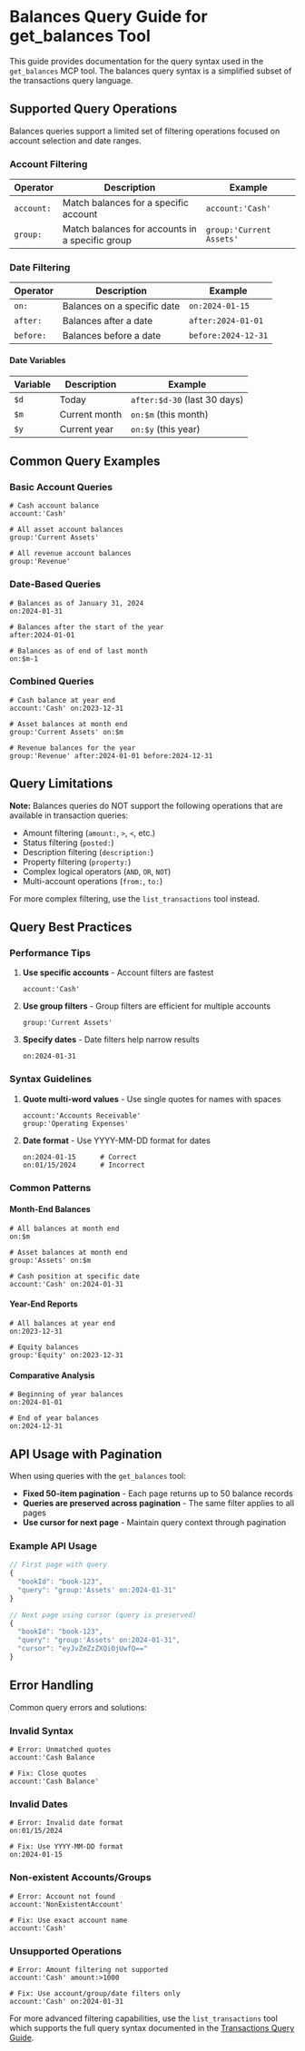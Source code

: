 # Balances Query Guide for get_balances Tool

This guide provides documentation for the query syntax used in the `get_balances` MCP tool. The balances query syntax is a simplified subset of the transactions query language.

## Supported Query Operations

Balances queries support a limited set of filtering operations focused on account selection and date ranges.

### Account Filtering

| Operator | Description | Example |
|----------|-------------|---------|
| `account:` | Match balances for a specific account | `account:'Cash'` |
| `group:` | Match balances for accounts in a specific group | `group:'Current Assets'` |

### Date Filtering

| Operator | Description | Example |
|----------|-------------|---------|
| `on:` | Balances on a specific date | `on:2024-01-15` |
| `after:` | Balances after a date | `after:2024-01-01` |
| `before:` | Balances before a date | `before:2024-12-31` |

#### Date Variables

| Variable | Description | Example |
|----------|-------------|---------|
| `$d` | Today | `after:$d-30` (last 30 days) |
| `$m` | Current month | `on:$m` (this month) |
| `$y` | Current year | `on:$y` (this year) |

## Common Query Examples

### Basic Account Queries

```
# Cash account balance
account:'Cash'

# All asset account balances
group:'Current Assets'

# All revenue account balances
group:'Revenue'
```

### Date-Based Queries

```
# Balances as of January 31, 2024
on:2024-01-31

# Balances after the start of the year
after:2024-01-01

# Balances as of end of last month
on:$m-1
```

### Combined Queries

```
# Cash balance at year end
account:'Cash' on:2023-12-31

# Asset balances at month end
group:'Current Assets' on:$m

# Revenue balances for the year
group:'Revenue' after:2024-01-01 before:2024-12-31
```

## Query Limitations

**Note:** Balances queries do NOT support the following operations that are available in transaction queries:

- Amount filtering (`amount:`, `>`, `<`, etc.)
- Status filtering (`posted:`)
- Description filtering (`description:`)
- Property filtering (`property:`)
- Complex logical operators (`AND`, `OR`, `NOT`)
- Multi-account operations (`from:`, `to:`)

For more complex filtering, use the `list_transactions` tool instead.

## Query Best Practices

### Performance Tips

1. **Use specific accounts** - Account filters are fastest
   ```
   account:'Cash'
   ```

2. **Use group filters** - Group filters are efficient for multiple accounts
   ```
   group:'Current Assets'
   ```

3. **Specify dates** - Date filters help narrow results
   ```
   on:2024-01-31
   ```

### Syntax Guidelines

1. **Quote multi-word values** - Use single quotes for names with spaces
   ```
   account:'Accounts Receivable'
   group:'Operating Expenses'
   ```

2. **Date format** - Use YYYY-MM-DD format for dates
   ```
   on:2024-01-15      # Correct
   on:01/15/2024      # Incorrect
   ```

### Common Patterns

#### Month-End Balances
```
# All balances at month end
on:$m

# Asset balances at month end
group:'Assets' on:$m

# Cash position at specific date
account:'Cash' on:2024-01-31
```

#### Year-End Reports
```
# All balances at year end
on:2023-12-31

# Equity balances
group:'Equity' on:2023-12-31
```

#### Comparative Analysis
```
# Beginning of year balances
on:2024-01-01

# End of year balances  
on:2024-12-31
```

## API Usage with Pagination

When using queries with the `get_balances` tool:

- **Fixed 50-item pagination** - Each page returns up to 50 balance records
- **Queries are preserved across pagination** - The same filter applies to all pages
- **Use cursor for next page** - Maintain query context through pagination

### Example API Usage

```javascript
// First page with query
{
  "bookId": "book-123",
  "query": "group:'Assets' on:2024-01-31"
}

// Next page using cursor (query is preserved)
{
  "bookId": "book-123", 
  "query": "group:'Assets' on:2024-01-31",
  "cursor": "eyJvZmZzZXQiOjUwfQ=="
}
```

## Error Handling

Common query errors and solutions:

### Invalid Syntax
```
# Error: Unmatched quotes
account:'Cash Balance

# Fix: Close quotes
account:'Cash Balance'
```

### Invalid Dates
```
# Error: Invalid date format
on:01/15/2024

# Fix: Use YYYY-MM-DD format
on:2024-01-15
```

### Non-existent Accounts/Groups
```
# Error: Account not found
account:'NonExistentAccount'

# Fix: Use exact account name
account:'Cash'
```

### Unsupported Operations
```
# Error: Amount filtering not supported
account:'Cash' amount:>1000

# Fix: Use account/group/date filters only
account:'Cash' on:2024-01-31
```

For more advanced filtering capabilities, use the `list_transactions` tool which supports the full query syntax documented in the [Transactions Query Guide](./transactions-query-guide.md).
